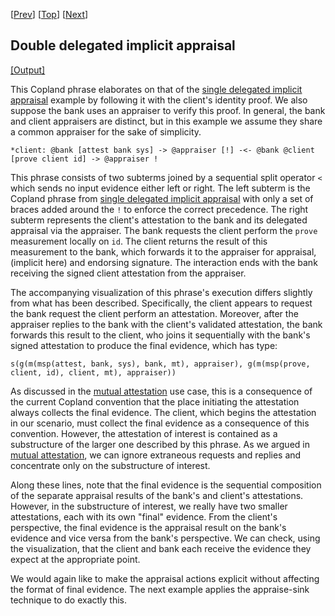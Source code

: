 \[[Prev](./cba_b_check_appraise_sink.md)\] \[[Top](../delegated.md)\] \[[Next](./cba_bc_check_appraise_sink.md)\]

## Double delegated implicit appraisal

<a href="cba_bc_check.xhtml" target="_blank">[Output]</a>

This Copland phrase elaborates on that of the [single delegated implicit appraisal](./cba_b_check.md) example by following it with the
client's identity proof.  We also suppose the bank uses an appraiser
to verify this proof.  In general, the bank and client appraisers are
distinct, but in this example we assume they share a common appraiser
for the sake of simplicity.

```
*client: @bank [attest bank sys] -> @appraiser [!] -<- @bank @client [prove client id] -> @appraiser !
```

This phrase consists of two subterms joined by a sequential split
operator `<` which sends no input evidence either left or right.  The
left subterm is the Copland phrase from [single delegated implicit appraisal](./cba_b_check.md) with only a set of braces added around
the `!` to enforce the correct precedence.  The right subterm
represents the client's attestation to the bank and its delegated
appraisal via the appraiser.  The bank requests the client perform the
`prove` measurement locally on `id`.  The client returns the result of
this measurement to the bank, which forwards it to the appraiser for
appraisal, (implicit here) and endorsing signature.  The interaction
ends with the bank receiving the signed client attestation from the
appraiser.

The accompanying visualization of this phrase's execution differs
slightly from what has been described.  Specifically, the client
appears to request the bank request the client perform an attestation.
Moreover, after the appraiser replies to the bank with the client's
validated attestation, the bank forwards this result to the client,
who joins it sequentially with the bank's signed attestation to
produce the final evidence, which has type:

    s(g(m(msp(attest, bank, sys), bank, mt), appraiser), g(m(msp(prove, client, id), client, mt), appraiser))

As discussed in the [mutual attestation](../../mutual/mutual.md) use
case, this is a consequence of the current Copland convention that the
place initiating the attestation always collects the final evidence.
The client, which begins the attestation in our scenario, must collect
the final evidence as a consequence of this convention.  However, the
attestation of interest is contained as a substructure of the larger
one described by this phrase. As we argued in [mutual attestation](../../mutual/mutual.md), we can ignore extraneous
requests and replies and concentrate only on the substructure of
interest.

Along these lines, note that the final evidence is the sequential
composition of the separate appraisal results of the bank's and
client's attestations.  However, in the substructure of interest, we
really have two smaller attestations, each with its own "final"
evidence.  From the client's perspective, the final evidence is the
appraisal result on the bank's evidence and vice versa from the bank's
perspective.  We can check, using the visualization, that the client
and bank each receive the evidence they expect at the appropriate
point.

We would again like to make the appraisal actions explicit without
affecting the format of final evidence.  The next example applies the
appraise-sink technique to do exactly this.
